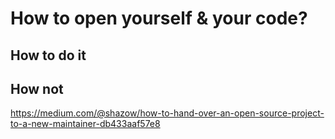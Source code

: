 # How to open yourself & your code?

## How to do it

## How not 
https://medium.com/@shazow/how-to-hand-over-an-open-source-project-to-a-new-maintainer-db433aaf57e8
